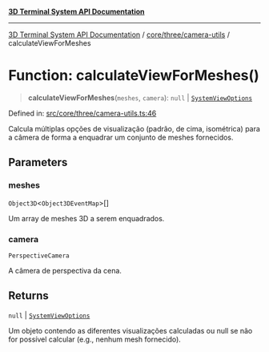 [**3D Terminal System API Documentation**](../../../../README.md)

***

[3D Terminal System API Documentation](../../../../README.md) / [core/three/camera-utils](../README.md) / calculateViewForMeshes

# Function: calculateViewForMeshes()

> **calculateViewForMeshes**(`meshes`, `camera`): `null` \| [`SystemViewOptions`](../../../../lib/types/interfaces/SystemViewOptions.md)

Defined in: [src/core/three/camera-utils.ts:46](https://github.com/Dicommunitas/ThreeJS_Terminal_3D/blob/7f008de5f667c67ad17e0952a263ff2bb1038f7c/src/core/three/camera-utils.ts#L46)

Calcula múltiplas opções de visualização (padrão, de cima, isométrica) para a câmera
de forma a enquadrar um conjunto de meshes fornecidos.

## Parameters

### meshes

`Object3D`\<`Object3DEventMap`\>[]

Um array de meshes 3D a serem enquadrados.

### camera

`PerspectiveCamera`

A câmera de perspectiva da cena.

## Returns

`null` \| [`SystemViewOptions`](../../../../lib/types/interfaces/SystemViewOptions.md)

Um objeto contendo as diferentes visualizações calculadas
         ou null se não for possível calcular (e.g., nenhum mesh fornecido).
